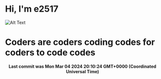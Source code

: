 # Hi, I'm e2517

![Alt Text](https://github.com/E2517/e2517/blob/master/images/background.gif)

# Coders are coders coding codes for coders to code codes

<h4 align="center">Last commit was Mon Mar 04 2024 20:10:24 GMT+0000 (Coordinated Universal Time)</h4>
